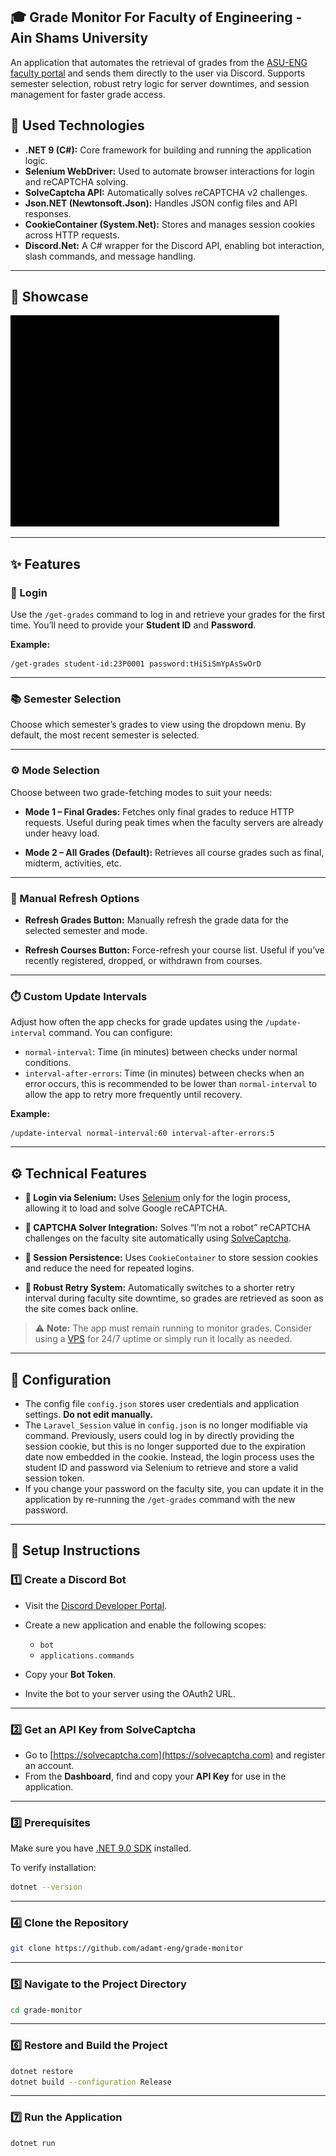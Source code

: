 ## :mortar_board: Grade Monitor For Faculty of Engineering - Ain Shams University

An application that automates the retrieval of grades from the [ASU-ENG faculty portal](https://eng.asu.edu.eg/login) and sends them directly to the user via Discord. Supports semester selection, robust retry logic for server downtimes, and session management for faster grade access.

## :toolbox: Used Technologies

- **.NET 9 (C#):** Core framework for building and running the application logic.
- **Selenium WebDriver:** Used to automate browser interactions for login and reCAPTCHA solving.
- **SolveCaptcha API:** Automatically solves reCAPTCHA v2 challenges.
- **Json.NET (Newtonsoft.Json):** Handles JSON config files and API responses.
- **CookieContainer (System.Net):** Stores and manages session cookies across HTTP requests.
- **Discord.Net:** A C# wrapper for the Discord API, enabling bot interaction, slash commands, and message handling.

---

## 📸 Showcase

![Showcase](Showcase.gif)

---

## :sparkles: Features

### :closed_lock_with_key: Login

Use the `/get-grades` command to log in and retrieve your grades for the first time. You’ll need to provide your **Student ID** and **Password**.

**Example:**

```
/get-grades student-id:23P0001 password:tHiSiSmYpAsSwOrD
```

---

### :books: Semester Selection

Choose which semester’s grades to view using the dropdown menu. By default, the most recent semester is selected.

---

### :gear: Mode Selection

Choose between two grade-fetching modes to suit your needs:

- **Mode 1 – Final Grades:**
  Fetches only final grades to reduce HTTP requests. Useful during peak times when the faculty servers are already under heavy load.

- **Mode 2 – All Grades (Default):**
  Retrieves all course grades such as final, midterm, activities, etc.

---

### :arrows_counterclockwise: Manual Refresh Options

- **Refresh Grades Button:**
  Manually refresh the grade data for the selected semester and mode.

- **Refresh Courses Button:**
  Force-refresh your course list. Useful if you’ve recently registered, dropped, or withdrawn from courses.

---

### :stopwatch: Custom Update Intervals

Adjust how often the app checks for grade updates using the `/update-interval` command. You can configure:

- `normal-interval`: Time (in minutes) between checks under normal conditions.
- `interval-after-errors`: Time (in minutes) between checks when an error occurs, this is recommended to be lower than `normal-interval` to allow the app to retry more frequently until recovery.

**Example:**

```
/update-interval normal-interval:60 interval-after-errors:5
```

---

## :gear: Technical Features

* **:key: Login via Selenium:**
  Uses [Selenium](https://github.com/SeleniumHQ/selenium) only for the login process, allowing it to load and solve Google reCAPTCHA.

* **:robot: CAPTCHA Solver Integration:**
  Solves “I’m not a robot” reCAPTCHA challenges on the faculty site automatically using [SolveCaptcha](https://solvecaptcha.com).

* **:cookie: Session Persistence:**
  Uses `CookieContainer` to store session cookies and reduce the need for repeated logins.

* **:repeat: Robust Retry System:**
  Automatically switches to a shorter retry interval during faculty site downtime, so grades are retrieved as soon as the site comes back online.

> :warning: **Note:**
> The app must remain running to monitor grades. Consider using a [VPS](https://cloud.google.com/learn/what-is-a-virtual-private-server) for 24/7 uptime or simply run it locally as needed.

---

## :wrench: Configuration

- The config file `config.json` stores user credentials and application settings. **Do not edit manually.**
- The `Laravel_Session` value in `config.json` is no longer modifiable via command. Previously, users could log in by directly providing the session cookie, but this is no longer supported due to the expiration date now embedded in the cookie. Instead, the login process uses the student ID and password via Selenium to retrieve and store a valid session token.
- If you change your password on the faculty site, you can update it in the application by re-running the `/get-grades` command with the new password.

---

## :rocket: Setup Instructions

### :one: Create a Discord Bot

- Visit the [Discord Developer Portal](https://discord.com/developers/applications).
- Create a new application and enable the following scopes:

  - `bot`
  - `applications.commands`
- Copy your **Bot Token**.
- Invite the bot to your server using the OAuth2 URL.

---

### :two: Get an API Key from SolveCaptcha

- Go to [https://solvecaptcha.com](https://solvecaptcha.com) and register an account.
- From the **Dashboard**, find and copy your **API Key** for use in the application.

---

### :three: Prerequisites

Make sure you have [.NET 9.0 SDK](https://dotnet.microsoft.com/en-us/download/dotnet/9.0) installed.

To verify installation:

```bash
dotnet --version
```

---

### :four: Clone the Repository

```bash
git clone https://github.com/adamt-eng/grade-monitor
```

---

### :five: Navigate to the Project Directory

```bash
cd grade-monitor
```

---

### :six: Restore and Build the Project

```bash
dotnet restore
dotnet build --configuration Release
```

---

### :seven: Run the Application

```bash
dotnet run
```
